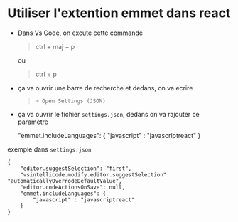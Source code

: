 # Utiliser l'extention emmet dans react

- Dans Vs Code, on excute cette commande

    > ctrl + maj + p

    ou 

    > ctrl + p

- ça va ouvrir une barre de recherche et dedans, on va ecrire

    > `> Open Settings (JSON)`


- ça va ouvrir le fichier `settings.json`, dedans on va rajouter ce paramètre

    "emmet.includeLanguages": {
        "javascript" : "javascriptreact"
    }


exemple dans `settings.json`


    {
        "editor.suggestSelection": "first",
        "vsintellicode.modify.editor.suggestSelection": "automaticallyOverrodeDefaultValue",
        "editor.codeActionsOnSave": null,
        "emmet.includeLanguages": {
            "javascript" : "javascriptreact"
        }
    }